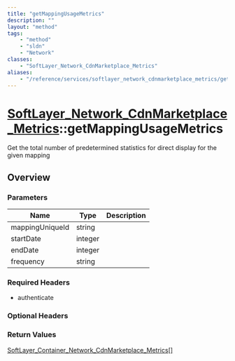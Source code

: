 ```yaml
---
title: "getMappingUsageMetrics"
description: ""
layout: "method"
tags:
    - "method"
    - "sldn"
    - "Network"
classes:
    - "SoftLayer_Network_CdnMarketplace_Metrics"
aliases:
    - "/reference/services/softlayer_network_cdnmarketplace_metrics/getMappingUsageMetrics"
---
```

# [SoftLayer_Network_CdnMarketplace_Metrics](/reference/services/SoftLayer_Network_CdnMarketplace_Metrics)::getMappingUsageMetrics

Get the total number of predetermined statistics for direct display for the given mapping 


## Overview 


### Parameters 
|Name | Type | Description |
| --- | --- | --- |
|mappingUniqueId| string| |
|startDate| integer| |
|endDate| integer| |
|frequency| string| |


### Required Headers
* authenticate

### Optional Headers

### Return Values
<a href='/reference/datatypes/SoftLayer_Container_Network_CdnMarketplace_Metrics'>SoftLayer_Container_Network_CdnMarketplace_Metrics[] </a>

